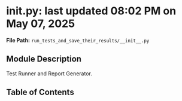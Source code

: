 # __init__.py: last updated 08:02 PM on May 07, 2025

**File Path:** `run_tests_and_save_their_results/__init__.py`

## Module Description

Test Runner and Report Generator.

## Table of Contents

